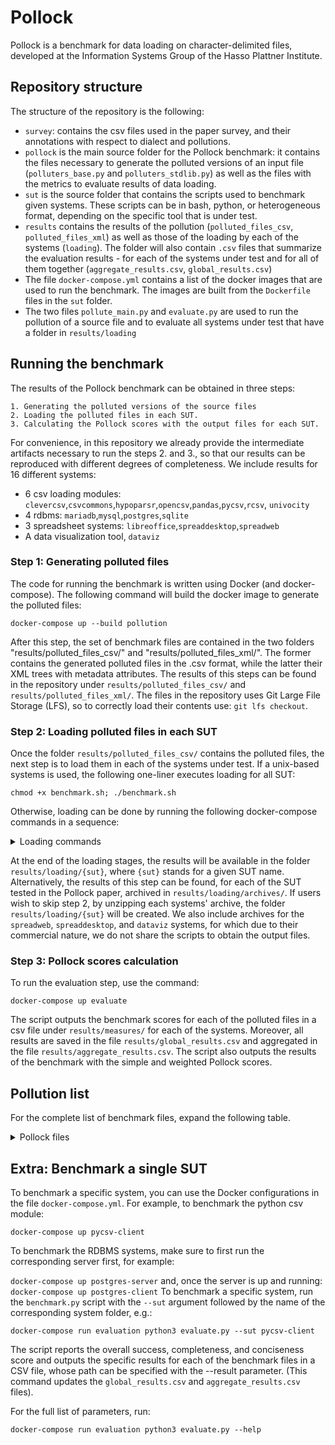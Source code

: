 # Pollock
Pollock is a benchmark for data loading on character-delimited files, developed at the Information Systems Group of the Hasso Plattner Institute.

## Repository structure

The structure of the repository is the following:

- `survey`: contains the csv files used in the paper survey, and their annotations with respect to dialect and pollutions.
- `pollock` is the main source folder for the Pollock benchmark: it contains the files necessary to generate the polluted versions of an input file (`polluters_base.py` and `polluters_stdlib.py`) as well as the files with the metrics to evaluate results of data loading.
- `sut` is the source folder that contains the scripts used to benchmark given systems. These scripts can be in bash, python, or heterogeneous format, depending on the specific tool that is under test.
- `results` contains the results of the pollution (`polluted_files_csv`, `polluted_files_xml`) as well as those of the loading by each of the systems (`loading`). The folder will also contain `.csv` files that summarize the evaluation results - for each of the systems under test and for all of them together (`aggregate_results.csv`, `global_results.csv`)
- The file `docker-compose.yml` contains a list of the docker images that are used to run the benchmark. The images are built from the `Dockerfile` files in the `sut` folder.
- The two files `pollute_main.py` and `evaluate.py` are used to run the pollution of a source file and to evaluate all systems under test that have a folder in `results/loading`


## Running the benchmark

The results of the Pollock benchmark can be obtained in three steps:

    1. Generating the polluted versions of the source files
    2. Loading the polluted files in each SUT.
    3. Calculating the Pollock scores with the output files for each SUT.

For convenience, in this repository we already provide the intermediate artifacts necessary to run the steps 2. and 3., so that our results can be reproduced with different degrees of completeness.
We include results for 16 different systems:
 - 6 csv loading modules: `clevercsv`,`csvcommons`,`hypoparsr`,`opencsv`,`pandas`,`pycsv`,`rcsv`, `univocity`
 - 4 rdbms: `mariadb`,`mysql`,`postgres`,`sqlite`
 - 3 spreadsheet systems: `libreoffice`,`spreaddesktop`,`spreadweb`
 - A data visualization tool, `dataviz`

### Step 1: Generating polluted files
The code for running the benchmark is written using Docker (and docker-compose).
The following command will build the docker image to generate the polluted files:

    docker-compose up --build pollution

After this step, the set of benchmark files are contained in the two folders "results/polluted_files_csv/" and "results/polluted_files_xml/".
The former contains the generated polluted files in the .csv format, while the latter their XML trees with metadata attributes.
The results of this steps can be found in the repository under `results/polluted_files_csv/` and `results/polluted_files_xml/`.
The files in the repository uses Git Large File Storage (LFS), so to correctly load their contents use:
```git lfs checkout```.

### Step 2: Loading polluted files in each SUT
Once the folder `results/polluted_files_csv/` contains the polluted files, the next step is to load them in each of the systems under test. 
If a unix-based systems is used, the following one-liner executes loading for all SUT:

    chmod +x benchmark.sh; ./benchmark.sh    

Otherwise, loading can be done by running the following docker-compose commands in a sequence:

<details>
<summary>Loading commands</summary>

    docker-compose up --detach mariadb-server mysql-server postgres-server
    docker-compose up opencsv-client
    docker-compose up csvcommons-client
    docker-compose up univocity-client
    docker-compose up pycsv-client
    docker-compose up pandas-client
    docker-compose up rcsv-client
    docker-compose up clevercs-client
    docker-compose up rhypoparsr-client
    docker-compose up libreoffice-client
    docker-compose up sqlite-client
    
    docker-compose up postgres-client
    docker-compose up mariadb-client
    docker-compose up mysql-client
</details>

At the end of the loading stages, the results will be available in the folder `results/loading/{sut}`, where `{sut}` stands for a given SUT name.
Alternatively, the results of this step can be found, for each of the SUT tested in the Pollock paper, archived in `results/loading/archives/`.
If users wish to skip step 2, by unzipping each systems' archive, the folder `results/loading/{sut}` will be created.
We also include archives for the `spreadweb`, `spreaddesktop`, and `dataviz` systems, for which due to their commercial nature, we do not share the scripts to obtain the output files.

### Step 3: Pollock scores calculation
To run the evaluation step, use the command:

    docker-compose up evaluate

The script outputs the benchmark scores for each of the polluted files in a csv file under `results/measures/` for each of the systems.
Moreover, all results are saved in the file `results/global_results.csv` and aggregated in the file `results/aggregate_results.csv`.
The script also outputs the results of the benchmark with the simple and weighted Pollock scores.

## Pollution list
For the complete list of benchmark files, expand the following table.
<details>
<summary>Pollock files</summary>

| Pollution level                                | File name                          | Pollution type                                                                                                                       |
|------------------------------------------------|------------------------------------|--------------------------------------------------------------------------------------------------------------------------------------|
| Standard file                                  | source.csv                         | Standard file                                                                                                                        |
| File and table pollution (12 files)            | file_no_payload.csv                | Empty file, with a size of 0 bytes                                                                                                   |
|                                                | file_no_trailing_newline.csv       | File terminated without a newline sequence                                                                                           |
|                                                | file_double_trailing_newline.csv   | File terminated with a double newline sequence                                                                                       | 
|                                                | file_no_header.csv                 | File where there is no header row                                                                                                    |
|                                                | file_header_multirow_2.csv         | File where there are two header rows.                                                                                                |
|                                                | file_header_multirow_3.csv         | File where are three header rows.                                                                                                    |
|                                                | file_preamble.csv                  | File with a preamble rows delimited from the rest of the file with an empty row.                                                     |
|                                                | file_multitable_less.csv           | File with two tables, the first with less columns than the second.                                                                   |
|                                                | file_multitable_more.csv           | File with two tables, the first with more columns than the second.                                                                   |
|                                                | file_multitable_same.csv           | File with two tables with the same number of columns.                                                                                |
|                                                | file_header_only.csv               | File with only header row.                                                                                                           |
|                                                | file_one_data_row.csv              | File with a single data row.                                                                                                         |
| Inconsistent number of delimiters (1428 files) | row_less_sep_rowX_colY.csv         | File where row X has a missing delimiter corresponding to column Y (672 files, one for each row/col combination except first column) |
|                                                | row_more_sep_rowX_colY.csv         | File where row X has an extra delimiter corresponding to column Y (756 files, one for each row/col combination)                      |
| Structural character change (849 files)        | file_field_delimiter_0x20.csv      | File where fields are delimited with space.                                                                                          |
|                                                | file_field_delimiter_0x2C_0x20.csv | File where fields are delimited with comma and space.                                                                                |
|                                                | file_field_delimiter_0x3B.csv      | File where fields are delimited with semicolon.                                                                                      |
|                                                | file_field_delimiter_0x9.csv       | File where fields are delimited with tab.                                                                                            |
|                                                | file_quotation_char_0x27.csv       | File where the quotation character is the apostrophe.                                                                                |
|                                                | file_escape_char_0x5C.csv          | File where the escape character is the backslash.                                                                                    |
|                                                | file_escape_char_0x00.csv          | File where the escape character is missing.                                                                                          |
|                                                | file_record_delimiter_0xA.csv      | File where rows end with the LF character.                                                                                           |
|                                                | file_record_delimiter_0xD.csv      | File where rows end with the CR character.                                                                                           |
|                                                | row_extra_quoteX_colY.csv          | File where the cell in row X and column Y has an extra, unescaped quotation character (756 files, one for each row/col combination)  |
|                                                | row_field_delimiter_X_0x20.csv     | File where only row X is delimited with the space character (84 files one for each row)                                              |


</details>

## Extra: Benchmark a single SUT
To benchmark a specific system, you can use the Docker configurations in the file `docker-compose.yml`.
For example, to benchmark the python csv module:

`docker-compose up pycsv-client`

To benchmark the RDBMS systems, make sure to first run the corresponding server first, for example:

`docker-compose up postgres-server`
and, once the server is up and running:
`docker-compose up postgres-client`
To benchmark a specific system, run the `benchmark.py` script with the `--sut` argument followed by the name of the corresponding system folder, e.g.:

`docker-compose run evaluation python3 evaluate.py --sut pycsv-client`

The script reports the overall success, completeness, and conciseness score and outputs the specific results for each of the benchmark files in a CSV file, whose path can be specified with the --result parameter.
(This command updates the `global_results.csv` and `aggregate_results.csv` files).

For the full list of parameters, run:

`docker-compose run evaluation python3 evaluate.py --help`